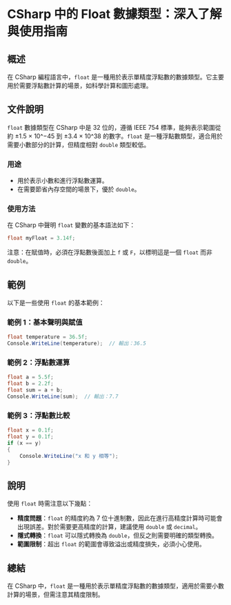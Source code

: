 <!--
Meta Description: # CSharp 中的 Float 數據類型：深入了解與使用指南 ## 概述 在 CSharp 編程語言中，`float` 是一種用於表示單精度浮點數的數據類型。它主要用於需要浮點數計算的場景，如科學計算和圖形處理。 ## 文件說明 `float` 數據類型在 CSharp 中是 32 位的，遵循 ...
Meta Keywords: float, csharp, double, console, writeline
-->

# CSharp 中的 Float 數據類型：深入了解與使用指南

## 概述
在 CSharp 編程語言中，`float` 是一種用於表示單精度浮點數的數據類型。它主要用於需要浮點數計算的場景，如科學計算和圖形處理。

## 文件說明
`float` 數據類型在 CSharp 中是 32 位的，遵循 IEEE 754 標準，能夠表示範圍從約 ±1.5 × 10^−45 到 ±3.4 × 10^38 的數字。`float` 是一種浮點數類型，適合用於需要小數部分的計算，但精度相對 `double` 類型較低。

### 用途
- 用於表示小數和進行浮點數運算。
- 在需要節省內存空間的場景下，優於 `double`。

### 使用方法
在 CSharp 中聲明 `float` 變數的基本語法如下：
```csharp
float myFloat = 3.14f;
```
注意：在賦值時，必須在浮點數後面加上 `f` 或 `F`，以標明這是一個 `float` 而非 `double`。

## 範例
以下是一些使用 `float` 的基本範例：

### 範例 1：基本聲明與賦值
```csharp
float temperature = 36.5f;
Console.WriteLine(temperature);  // 輸出：36.5
```

### 範例 2：浮點數運算
```csharp
float a = 5.5f;
float b = 2.2f;
float sum = a + b;
Console.WriteLine(sum);  // 輸出：7.7
```

### 範例 3：浮點數比較
```csharp
float x = 0.1f;
float y = 0.1f;
if (x == y)
{
    Console.WriteLine("x 和 y 相等");
}
```

## 說明
使用 `float` 時需注意以下幾點：
- **精度問題**：`float` 的精度約為 7 位十進制數，因此在進行高精度計算時可能會出現誤差。對於需要更高精度的計算，建議使用 `double` 或 `decimal`。
- **隱式轉換**：`float` 可以隱式轉換為 `double`，但反之則需要明確的類型轉換。
- **範圍限制**：超出 `float` 的範圍會導致溢出或精度損失，必須小心使用。

## 總結
在 CSharp 中，`float` 是一種用於表示單精度浮點數的數據類型，適用於需要小數計算的場景，但需注意其精度限制。
